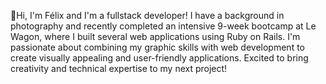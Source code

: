 👋Hi, I'm Félix and I'm a fullstack developer! 
I have a background in photography and recently completed an intensive 9-week bootcamp at Le Wagon, where I built several web applications using Ruby on Rails. I'm passionate about combining my graphic skills with web development to create visually appealing and user-friendly applications. Excited to bring creativity and technical expertise to my next project!
